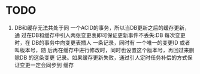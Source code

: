 # TODO


1. DB和缓存无法共处于同 一个ACID的事务，所以当DB更新之后的缓存更新，通 过在DB和缓存中引人两张变更表即可保证更新事件不丢失:DB 每次变更时，在 DB的事务中向变更表插人 一条记录，同时有 一个唯一的变更ID 或者叫版本号，随 后再在缓存中进行修改时，同时也设置这个版本号，再回过来删除DB 的这条变更 记录。如果缓存更新失败，通过引人定时任务补偿的方式保证变更一定会同步到 缓存




